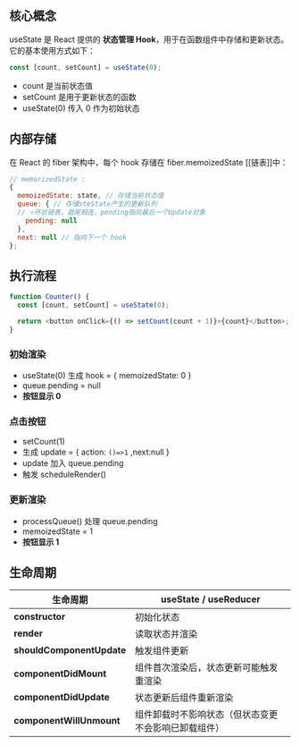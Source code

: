 ## 核心概念
useState 是 React 提供的 **状态管理 Hook**，用于在函数组件中存储和更新状态。它的基本使用方式如下：
```js
const [count, setCount] = useState(0);
```
- count 是当前状态值
- setCount 是用于更新状态的函数
- useState(0) 传入 0 作为初始状态

## 内部存储
在 React 的 fiber 架构中，每个 hook 存储在 fiber.memoizedState [[链表]]中：
```js
// memorizedState :
{
  memoizedState: state, // 存储当前状态值
  queue: { // 存储steState产生的更新队列
  // ⭐️环状链表，首尾相连，pending指向最后一个Update对象
    pending: null
  },
  next: null // 指向下一个 hook
};
```

## 执行流程
```js
function Counter() {
  const [count, setCount] = useState(0);

  return <button onClick={() => setCount(count + 1)}>{count}</button>;
}
```
### 初始渲染
- useState(0) 生成 hook = { memoizedState: 0 }
- queue.pending = null
- **按钮显示 0**

### 点击按钮
- setCount(1)
- 生成 update = { action: `()=>1` ,next:null }
- update 加入 queue.pending
- 触发 scheduleRender()

### 更新渲染
- processQueue() 处理 queue.pending
- memoizedState = 1
- **按钮显示 1**


## 生命周期
|**生命周期**|useState **/** useReducer|
|---|---|
|**constructor**|初始化状态|
|**render**|读取状态并渲染|
|**shouldComponentUpdate**|触发组件更新|
|**componentDidMount**|组件首次渲染后，状态更新可能触发重渲染|
|**componentDidUpdate**|状态更新后组件重新渲染|
|**componentWillUnmount**|组件卸载时不影响状态（但状态变更不会影响已卸载组件）|